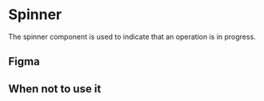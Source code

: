 # Spinner

The spinner component is used to indicate that an operation is in progress.

## Figma

## When not to use it
